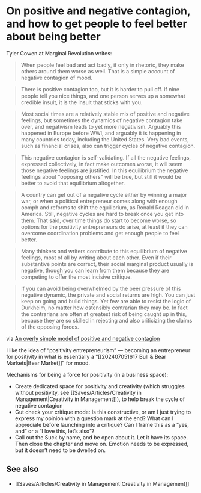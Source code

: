 # On positive and negative contagion, and how to get people to feel better about being better

Tyler Cowen at Marginal Revolution writes: 

> When people feel bad and act badly, if only in rhetoric, they make others around them worse as well. That is a simple account of negative contagion of mood.

> There is positive contagion too, but it is harder to pull off. If nine people tell you nice things, and one person serves up a somewhat credible insult, it is the insult that sticks with you.

> Most social times are a relatively stable mix of positive and negative feelings, but sometimes the dynamics of negative contagion take over, and negativism leads to yet more negativism. Arguably this happened in Europe before WWI, and arguably it is happening in many countries today, including the United States. Very bad events, such as financial crises, also can trigger cycles of negative contagion.

> This negative contagion is self-validating. If all the negative feelings, expressed collectively, in fact make outcomes worse, it will seem those negative feelings are justified. In this equilibrium the negative feelings about "opposing others" will be true, but still it would be better to avoid that equilibrium altogether.

> A country can get out of a negative cycle either by winning a major war, or when a political entrepreneur comes along with enough oomph and reforms to shift the equilibrium, as Ronald Reagan did in America. Still, negative cycles are hard to break once you get into them. That said, over time things do start to become worse, so options for the positivity entrepreneurs do arise, at least if they can overcome coordination problems and get enough people to feel better.

> Many thinkers and writers contribute to this equilibrium of negative feelings, most of all by writing about each other. Even if their substantive points are correct, their social marginal product usually is negative, though you can learn from them because they are competing to offer the most incisive critique.

> If you can avoid being overwhelmed by the peer pressure of this negative dynamic, the private and social returns are high. You can just keep on going and build things. Yet few are able to resist the logic of Durkheim, no matter how ostensibly contrarian they may be. In fact the contrarians are often at greatest risk of being caught up in this, because they are so skilled in rejecting and also criticizing the claims of the opposing forces.

via [An overly simple model of positive and negative contagion](https://feeds.feedblitz.com/~/900583823/0/marginalrevolution~An-overly-simple-model-of-positive-and-negative-contagion.html)

I like the idea of “positivity entrepreneurism” — becoming an entrepreneur for positivity in what is essentially a “[[202407051617 Bull & Bear Markets|Bear Market]]” for mood.

Mechanisms for being a force for positivity (in a business space):
- Create dedicated space for positivity and creativity (which struggles without positivity, see [[Saves/Articles/Creativity in Management|Creativity in Management]]), to help break the cycle of negative contagion
- Gut check your critique mode: Is this constructive, or am I just trying to express my opinion with a question mark at the end? What can I appreciate before launching into a critique? Can I frame this as a “yes, and” or a “I love this, let’s also”?
- Call out the Suck by name, and be open about it. Let it have its space. Then close the chapter and move on. Emotion needs to be expressed, but it doesn’t need to be dwelled on.

## See also
- [[Saves/Articles/Creativity in Management|Creativity in Management]]
